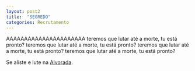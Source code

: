 ```yaml
---
layout: post2
title:  "SEGREDO"
categories: Recrutamento
---
```

AAAAAAAAAAAAAAAAAAAAAA
teremos que lutar até a morte, tu está pronto? teremos que lutar até a morte, tu está pronto?
teremos que lutar até a morte, tu está pronto? teremos que lutar até a morte, tu está pronto?
<p>Se aliste e lute na <a href="https://perrud.github.io/archive/">Alvorada</a>.</p>
